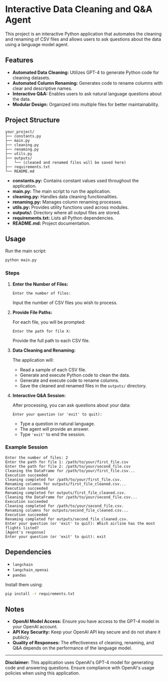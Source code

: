 

# Interactive Data Cleaning and Q&A Agent

This project is an interactive Python application that automates the cleaning and renaming of CSV files and allows users to ask questions about the data using a language model agent.

## Features

- **Automated Data Cleaning:** Utilizes GPT-4 to generate Python code for cleaning datasets.
- **Automated Column Renaming:** Generates code to rename columns with clear and descriptive names.
- **Interactive Q&A:** Enables users to ask natural language questions about the data.
- **Modular Design:** Organized into multiple files for better maintainability.

## Project Structure

```
your_project/
├── constants.py
├── main.py
├── cleaning.py
├── renaming.py
├── utils.py
├── outputs/
│   └── (cleaned and renamed files will be saved here)
├── requirements.txt
└── README.md
```

- **constants.py:** Contains constant values used throughout the application.
- **main.py:** The main script to run the application.
- **cleaning.py:** Handles data cleaning functionalities.
- **renaming.py:** Manages column renaming processes.
- **utils.py:** Provides utility functions used across modules.
- **outputs/:** Directory where all output files are stored.
- **requirements.txt:** Lists all Python dependencies.
- **README.md:** Project documentation.

## Usage

Run the main script:

```bash
python main.py
```

### Steps

1. **Enter the Number of Files:**

   ```
   Enter the number of files:
   ```

   Input the number of CSV files you wish to process.
2. **Provide File Paths:**

   For each file, you will be prompted:

   ```
   Enter the path for file X:
   ```

   Provide the full path to each CSV file.
3. **Data Cleaning and Renaming:**

   The application will:

   - Read a sample of each CSV file.
   - Generate and execute Python code to clean the data.
   - Generate and execute code to rename columns.
   - Save the cleaned and renamed files in the `outputs/` directory.
4. **Interactive Q&A Session:**

   After processing, you can ask questions about your data:

   ```
   Enter your question (or 'exit' to quit):
   ```

   - Type a question in natural language.
   - The agent will provide an answer.
   - Type `'exit'` to end the session.

### Example Session

```
Enter the number of files: 2
Enter the path for file 1: /path/to/your/first_file.csv
Enter the path for file 2: /path/to/your/second_file.csv
Cleaning the DataFrame for /path/to/your/first_file.csv...
Execution succeeded
Cleaning completed for /path/to/your/first_file.csv.
Renaming columns for outputs/first_file_cleaned.csv...
Execution succeeded
Renaming completed for outputs/first_file_cleaned.csv.
Cleaning the DataFrame for /path/to/your/second_file.csv...
Execution succeeded
Cleaning completed for /path/to/your/second_file.csv.
Renaming columns for outputs/second_file_cleaned.csv...
Execution succeeded
Renaming completed for outputs/second_file_cleaned.csv.
Enter your question (or 'exit' to quit): Which airline has the most flights listed?
[Agent's response]
Enter your question (or 'exit' to quit): exit
```

## Dependencies

- `langchain`
- `langchain_openai`
- `pandas`

Install them using:

```bash
pip install -r requirements.txt
```

## Notes

- **OpenAI Model Access:** Ensure you have access to the GPT-4 model in your OpenAI account.
- **API Key Security:** Keep your OpenAI API key secure and do not share it publicly.
- **Quality of Responses:** The effectiveness of cleaning, renaming, and Q&A depends on the performance of the language model.

---

**Disclaimer:** This application uses OpenAI's GPT-4 model for generating code and answering questions. Ensure compliance with OpenAI's usage policies when using this application.
